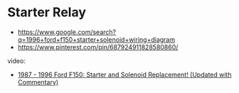 # Starter Relay
- https://www.google.com/search?q=1996+ford+f150+starter+solenoid+wiring+diagram
- https://www.pinterest.com/pin/687924911828580860/

video:
- [1987 - 1996 Ford F150: Starter and Solenoid Replacement! (Updated with Commentary)](https://youtu.be/2zVvz0gTiDE)
